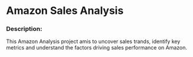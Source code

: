 # Amazon Sales Analysis

### Description:
This Amazon Analysis project amis to uncover sales trands, identify key metrics and understand the factors driving sales performance on Amazon.

